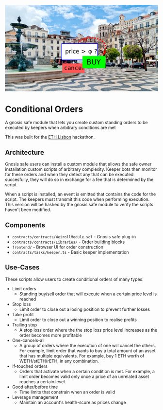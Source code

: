 ![Logo](presentation/lisbon.jpg)

# Conditional Orders

A gnosis safe module that lets you create custom standing orders to be executed by keepers when arbitrary conditions are met

This was built for the [ETH Lisbon](https://www.ethlisbon.org/) hackathon.

## Architecture

Gnosis safe users can install a custom module that allows the safe owner installation custom scripts of arbitrary complexity. Keeper bots then monitor for these orders and when they detect any that can be executed succesfully, they will do so in exchange for a fee that is determined by the script.

When a script is installed, an event is emitted that contains the code for the script. The keepers must transmit this code when performing execution. This version will be hashed by the gnosis safe module to verify the scripts haven't been modified.

## Components

* `contracts/contracts/WeirollModule.sol` - Gnosis safe plug-in
* `contracts/contracts/Libraries/` - Order building blocks
* `frontend/` - Browser UI for order construction
* `contracts/tasks/keeper.ts` - Basic keeper implementation

## Use-Cases

These scripts allow users to create conditional orders of many types:

* Limit orders
  * Standing buy/sell order that will execute when a certain price level is reached
* Stop loss
  * Limit order to close out a losing position to prevent further losses
* Take profit
  * Limit order to close out a winning position to realise profits
* Trailing stop
  * A stop loss order where the the stop loss price level increases as the order becomes more profitable
* One-cancels-all
  * A group of orders where the execution of one will cancel the others. For example, limit order that wants to buy a total amount of an asset that has multiple equivalents. For example, buy 1 ETH worth of WETH/stETH/rETH, in any combination.
* If-touched orders
  * Orders that activate when a certain condition is met. For example, a limit order becomes valid only once a price of an unrelated asset reaches a certain level.
* Good after/before time
  * Time limits that constrain when an order is valid
* Leverage management
  * Maintain an account's health-score as prices change
